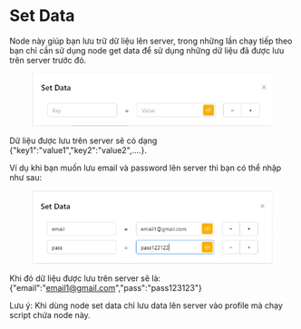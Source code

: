 # Set Data

Node này giúp bạn lưu trữ dữ liệu lên server, trong những lần chạy tiếp theo bạn chỉ cần sử dụng node get data để sử dụng những dữ liệu đã được lưu trên server trước đó.

<figure><img src="../../.gitbook/assets/Set data.jpg" alt=""><figcaption></figcaption></figure>

Dữ liệu được lưu trên server sẽ có dạng {"key1":"value1","key2":"value2",....}.

Ví dụ khi bạn muốn lưu email và password lên server thì bạn có thể nhập như sau:

<figure><img src="../../.gitbook/assets/image (2) (1) (1) (1) (1) (1) (1) (1) (1) (1) (1) (1) (1) (1).png" alt=""><figcaption></figcaption></figure>

Khi đó dữ liệu được lưu trên server sẽ là: {"email":"email1@gmail.com","pass":"pass123123"}

Lưu ý: Khi dùng node set data chỉ lưu data lên server vào profile mà chạy script chứa node này.&#x20;
